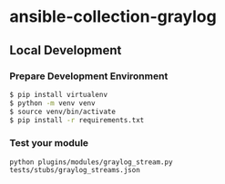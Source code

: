 # ansible-collection-graylog

## Local Development

### Prepare Development Environment

```sh
$ pip install virtualenv
$ python -m venv venv
$ source venv/bin/activate 
$ pip install -r requirements.txt
```

### Test your module

`python plugins/modules/graylog_stream.py tests/stubs/graylog_streams.json`
